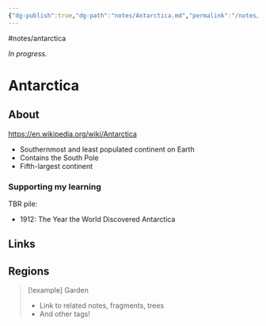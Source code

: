 ```yaml
---
{"dg-publish":true,"dg-path":"notes/Antarctica.md","permalink":"/notes/antarctica/","created":"2025-03-17T17:51:10.850-04:00","updated":"2025-03-22T22:38:32.688-04:00"}
---
```


#notes/antarctica

*In progress.*
# Antarctica 

## About
https://en.wikipedia.org/wiki/Antarctica
- Southernmost and least populated continent on Earth
- Contains the South Pole
- Fifth-largest continent
### Supporting my learning
TBR pile:
- 1912: The Year the World Discovered Antarctica

## Links

## Regions


> [!example] Garden
> - Link to related notes, fragments, trees
> - And other tags!

